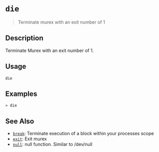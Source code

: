 # `die`

> Terminate murex with an exit number of 1

## Description

Terminate Murex with an exit number of 1.

## Usage

```
die
```

## Examples

```
» die
```

## See Also

* [`break`](../commands/break.md):
  Terminate execution of a block within your processes scope
* [`exit`](../commands/exit.md):
  Exit murex
* [`null`](../commands/devnull.md):
  null function. Similar to /dev/null